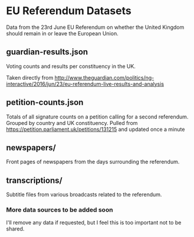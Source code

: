 # EU Referendum Datasets

Data from the 23rd June EU Referendum on whether the United Kingdom should remain in or leave the European Union.

## guardian-results.json

Voting counts and results per constituency in the UK.

Taken directly from http://www.theguardian.com/politics/ng-interactive/2016/jun/23/eu-referendum-live-results-and-analysis

## petition-counts.json

Totals of all signature counts on a petition calling for a second referendum. Grouped by country and UK constituency. Pulled from https://petition.parliament.uk/petitions/131215 and updated once a minute

## newspapers/

Front pages of newspapers from the days surrounding the referendum.

## transcriptions/

Subtitle files from various broadcasts related to the referendum.

### More data sources to be added soon

I'll remove any data if requested, but I feel this is too important not to be shared.
